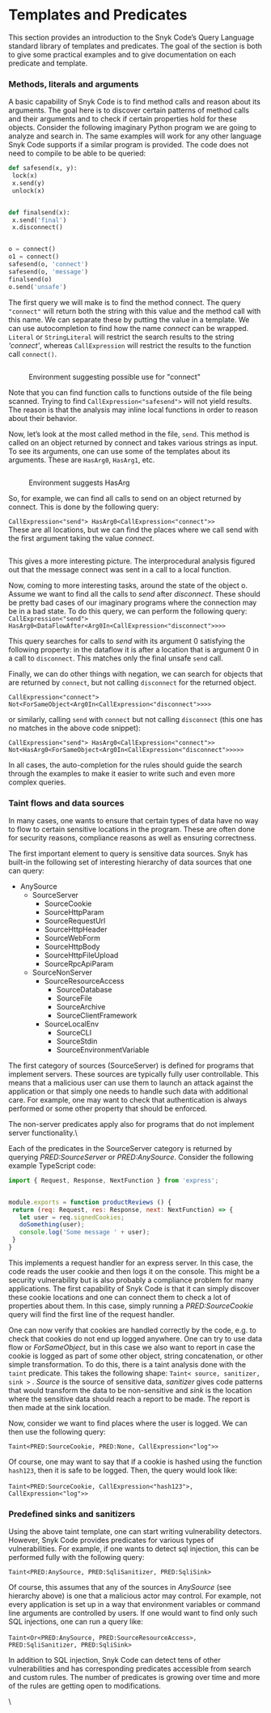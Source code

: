 # Templates and Predicates

This section provides an introduction to the Snyk Code’s Query Language standard library of templates and predicates. The goal of the section is both to give some practical examples and to give documentation on each predicate and template.

### Methods, literals and arguments

A basic capability of Snyk Code is to find method calls and reason about its arguments. The goal here is to discover certain patterns of method calls and their arguments and to check if certain properties hold for these objects. Consider the following imaginary Python program we are going to analyze and search in. The same examples will work for any other language Snyk Code supports if a similar program is provided. The code does not need to compile to be able to be queried:

```python
def safesend(x, y):
 lock(x)
 x.send(y)
 unlock(x)


def finalsend(x):
 x.send('final')
 x.disconnect()


o = connect()
o1 = connect()
safesend(o, 'connect')
safesend(o, 'message')
finalsend(o)
o.send('unsafe')
```

The first query we will make is to find the method connect. The query `"connect"` will return both the string with this value and the method call with this name. We can separate these by putting the value in a template. We can use autocompletion to find how the name _connect_ can be wrapped. `Literal` or `StringLiteral` will restrict the search results to the string _'connect'_, whereas `CallExpression` will restrict the results to the function call `connect()`.

<figure><img src="../../../../.gitbook/assets/SnykCodeQueryStringvsCallExpr.png" alt=""><figcaption><p>Environment suggesting possible use for "connect"</p></figcaption></figure>

Note that you can find function calls to functions outside of the file being scanned. Trying to find `CallExpression<"safesend">` will not yield results. The reason is that the analysis may inline local functions in order to reason about their behavior.

Now, let’s look at the most called method in the file, `send`. This method is called on an object returned by connect and takes various strings as input. To see its arguments, one can use some of the templates about its arguments. These are `HasArg0`, `HasArg1`, etc.

<figure><img src="../../../../.gitbook/assets/SnykCodeQuery2ndParameterSugg.png" alt=""><figcaption><p>Environment suggests HasArg</p></figcaption></figure>

So, for example, we can find all calls to send on an object returned by connect. This is done by the following query:

`CallExpression<"send"> HasArg0<CallExpression<"connect">>`\
These are all locations, but we can find the places where we call send with the first argument taking the value _connect_.

<figure><img src="../../../../.gitbook/assets/SnykCodeQueryCallExprsSend.png" alt=""><figcaption></figcaption></figure>

This gives a more interesting picture. The interprocedural analysis figured out that the message connect was sent in a call to a local function.

Now, coming to more interesting tasks, around the state of the object o. Assume we want to find all the calls to _send_ after _disconnect_. These should be pretty bad cases of our imaginary programs where the connection may be in a bad state. To do this query, we can perform the following query:\
`CallExpression<"send"> HasArg0<DataFlowAfter<Arg0In<CallExpression<"disconnect">>>>`

This query searches for calls to _send_ with its argument 0 satisfying the following property: in the dataflow it is after a location that is argument 0 in a call to `disconnect`. This matches only the final unsafe `send` call.

Finally, we can do other things with negation, we can search for objects that are returned by `connect`, but not calling `disconnect` for the returned object.

`CallExpression<"connect"> Not<ForSameObject<Arg0In<CallExpression<"disconnect">>>>`

or similarly, calling `send` with `connect` but not calling `disconnect` (this one has no matches in the above code snippet):

`CallExpression<"send"> HasArg0<CallExpression<"connect">> Not<HasArg0<ForSameObject<Arg0In<CallExpression<"disconnect">>>>>`

In all cases, the auto-completion for the rules should guide the search through the examples to make it easier to write such and even more complex queries.

### Taint flows and data sources

In many cases, one wants to ensure that certain types of data have no way to flow to certain sensitive locations in the program. These are often done for security reasons, compliance reasons as well as ensuring correctness.

The first important element to query is sensitive data sources. Snyk has built-in the following set of interesting hierarchy of data sources that one can query:

* AnySource
  * SourceServer
    * SourceCookie
    * SourceHttpParam
    * SourceRequestUrl
    * SourceHttpHeader
    * SourceWebForm
    * SourceHttpBody
    * SourceHttpFileUpload
    * SourceRpcApiParam
  * SourceNonServer
    * SourceResourceAccess
      * SourceDatabase
      * SourceFile
      * SourceArchive
      * SourceClientFramework
    * SourceLocalEnv
      * SourceCLI
      * SourceStdin
      * SourceEnvironmentVariable

The first category of sources (SourceServer) is defined for programs that implement servers. These sources are typically fully user controllable. This means that a malicious user can use them to launch an attack against the application or that simply one needs to handle such data with additional care. For example, one may want to check that authentication is always performed or some other property that should be enforced.

The non-server predicates apply also for programs that do not implement server functionality.\


Each of the predicates in the SourceServer category is returned by querying _PRED:SourceServer_ or _PRED:AnySource_. Consider the following example TypeScript code:

```javascript
import { Request, Response, NextFunction } from 'express';


module.exports = function productReviews () {
 return (req: Request, res: Response, next: NextFunction) => {
   let user = req.signedCookies;
   doSomething(user);
   console.log('Some message ' + user);
 }
}

```

This implements a request handler for an express server. In this case, the code reads the user cookie and then logs it on the console. This might be a security vulnerability but is also probably a compliance problem for many applications. The first capability of Snyk Code is that it can simply discover these cookie locations and one can connect them to check a lot of properties about them. In this case, simply running a _PRED:SourceCookie_ query will find the first line of the request handler.

One can now verify that cookies are handled correctly by the code, e.g. to check that cookies do not end up logged anywhere. One can try to use data flow or _ForSameObject_, but in this case we also want to report in case the cookie is logged as part of some other object, string concatenation, or other simple transformation. To do this, there is a taint analysis done with the `taint` predicate. This takes the following shape: `Taint< source, sanitizer, sink >` . _Source_ is the source of sensitive data, _sanitizer_ gives code patterns that would transform the data to be non-sensitive and _sink_ is the location where the sensitive data should reach a report to be made. The report is then made at the sink location.

Now, consider we want to find places where the user is logged. We can then use the following query:

`Taint<PRED:SourceCookie, PRED:None, CallExpression<"log">>`

Of course, one may want to say that if a cookie is hashed using the function `hash123`, then it is safe to be logged. Then, the query would look like:\
\
`Taint<PRED:SourceCookie, CallExpression<"hash123">, CallExpression<"log">>`

### Predefined sinks and sanitizers

Using the above taint template, one can start writing vulnerability detectors. However, Snyk Code provides predicates for various types of vulnerabilities. For example, if one wants to detect sql injection, this can be performed fully with the following query:

`Taint<PRED:AnySource, PRED:SqliSanitizer, PRED:SqliSink>`

Of course, this assumes that any of the sources in _AnySource_ (see hierarchy above) is one that a malicious actor may control. For example, not every application is set up in a way that environment variables or command line arguments are controlled by users. If one would want to find only such SQL injections, one can run a query like:\
\
`Taint<Or<PRED:AnySource, PRED:SourceResourceAccess>, PRED:SqliSanitizer, PRED:SqliSink>`

In addition to SQL injection, Snyk Code can detect tens of other vulnerabilities and has corresponding predicates accessible from search and custom rules. The number of predicates is growing over time and more of the rules are getting open to modifications.



\
